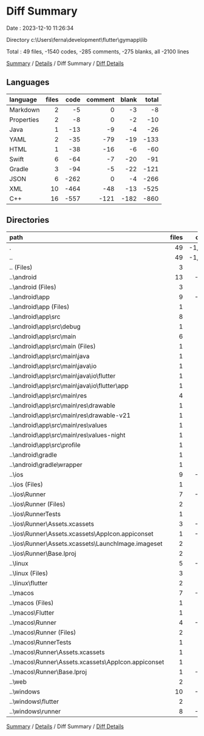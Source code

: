 # Diff Summary

Date : 2023-12-10 11:26:34

Directory c:\\Users\\ferna\\development\\flutter\\gymapp\\lib

Total : 49 files,  -1540 codes, -285 comments, -275 blanks, all -2100 lines

[Summary](results.md) / [Details](details.md) / Diff Summary / [Diff Details](diff-details.md)

## Languages
| language | files | code | comment | blank | total |
| :--- | ---: | ---: | ---: | ---: | ---: |
| Markdown | 2 | -5 | 0 | -3 | -8 |
| Properties | 2 | -8 | 0 | -2 | -10 |
| Java | 1 | -13 | -9 | -4 | -26 |
| YAML | 2 | -35 | -79 | -19 | -133 |
| HTML | 1 | -38 | -16 | -6 | -60 |
| Swift | 6 | -64 | -7 | -20 | -91 |
| Gradle | 3 | -94 | -5 | -22 | -121 |
| JSON | 6 | -262 | 0 | -4 | -266 |
| XML | 10 | -464 | -48 | -13 | -525 |
| C++ | 16 | -557 | -121 | -182 | -860 |

## Directories
| path | files | code | comment | blank | total |
| :--- | ---: | ---: | ---: | ---: | ---: |
| . | 49 | -1,540 | -285 | -275 | -2,100 |
| .. | 49 | -1,540 | -285 | -275 | -2,100 |
| .. (Files) | 3 | -37 | -79 | -20 | -136 |
| ..\\android | 13 | -175 | -60 | -38 | -273 |
| ..\\android (Files) | 3 | -46 | 0 | -11 | -57 |
| ..\\android\\app | 9 | -124 | -60 | -26 | -210 |
| ..\\android\\app (Files) | 1 | -51 | -5 | -12 | -68 |
| ..\\android\\app\\src | 8 | -73 | -55 | -14 | -142 |
| ..\\android\\app\\src\\debug | 1 | -3 | -4 | -1 | -8 |
| ..\\android\\app\\src\\main | 6 | -67 | -47 | -12 | -126 |
| ..\\android\\app\\src\\main (Files) | 1 | -28 | -6 | -2 | -36 |
| ..\\android\\app\\src\\main\\java | 1 | -13 | -9 | -4 | -26 |
| ..\\android\\app\\src\\main\\java\\io | 1 | -13 | -9 | -4 | -26 |
| ..\\android\\app\\src\\main\\java\\io\\flutter | 1 | -13 | -9 | -4 | -26 |
| ..\\android\\app\\src\\main\\java\\io\\flutter\\app | 1 | -13 | -9 | -4 | -26 |
| ..\\android\\app\\src\\main\\res | 4 | -26 | -32 | -6 | -64 |
| ..\\android\\app\\src\\main\\res\\drawable | 1 | -4 | -7 | -2 | -13 |
| ..\\android\\app\\src\\main\\res\\drawable-v21 | 1 | -4 | -7 | -2 | -13 |
| ..\\android\\app\\src\\main\\res\\values | 1 | -9 | -9 | -1 | -19 |
| ..\\android\\app\\src\\main\\res\\values-night | 1 | -9 | -9 | -1 | -19 |
| ..\\android\\app\\src\\profile | 1 | -3 | -4 | -1 | -8 |
| ..\\android\\gradle | 1 | -5 | 0 | -1 | -6 |
| ..\\android\\gradle\\wrapper | 1 | -5 | 0 | -1 | -6 |
| ..\\ios | 9 | -236 | -4 | -13 | -253 |
| ..\\ios (Files) | 1 | -7 | 0 | 0 | -7 |
| ..\\ios\\Runner | 7 | -222 | -2 | -9 | -233 |
| ..\\ios\\Runner (Files) | 2 | -13 | 0 | -3 | -16 |
| ..\\ios\\RunnerTests | 1 | -7 | -2 | -4 | -13 |
| ..\\ios\\Runner\\Assets.xcassets | 3 | -148 | 0 | -4 | -152 |
| ..\\ios\\Runner\\Assets.xcassets\\AppIcon.appiconset | 1 | -122 | 0 | -1 | -123 |
| ..\\ios\\Runner\\Assets.xcassets\\LaunchImage.imageset | 2 | -26 | 0 | -3 | -29 |
| ..\\ios\\Runner\\Base.lproj | 2 | -61 | -2 | -2 | -65 |
| ..\\linux | 5 | -102 | -27 | -38 | -167 |
| ..\\linux (Files) | 3 | -86 | -18 | -27 | -131 |
| ..\\linux\\flutter | 2 | -16 | -9 | -11 | -36 |
| ..\\macos | 7 | -463 | -5 | -16 | -484 |
| ..\\macos (Files) | 1 | -7 | 0 | 0 | -7 |
| ..\\macos\\Flutter | 1 | -18 | -3 | -4 | -25 |
| ..\\macos\\Runner | 4 | -431 | 0 | -8 | -439 |
| ..\\macos\\Runner (Files) | 2 | -20 | 0 | -6 | -26 |
| ..\\macos\\RunnerTests | 1 | -7 | -2 | -4 | -13 |
| ..\\macos\\Runner\\Assets.xcassets | 1 | -68 | 0 | -1 | -69 |
| ..\\macos\\Runner\\Assets.xcassets\\AppIcon.appiconset | 1 | -68 | 0 | -1 | -69 |
| ..\\macos\\Runner\\Base.lproj | 1 | -343 | 0 | -1 | -344 |
| ..\\web | 2 | -73 | -16 | -7 | -96 |
| ..\\windows | 10 | -454 | -94 | -143 | -691 |
| ..\\windows\\flutter | 2 | -26 | -9 | -11 | -46 |
| ..\\windows\\runner | 8 | -428 | -85 | -132 | -645 |

[Summary](results.md) / [Details](details.md) / Diff Summary / [Diff Details](diff-details.md)